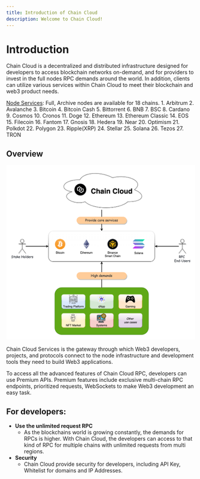 ```yaml
---
title: Introduction of Chain Cloud
description: Welcome to Chain Cloud!
---
```


# Introduction

Chain Cloud is a decentralized and distributed infrastructure designed for developers to access blockchain networks on-demand, and for providers to invest in the full nodes RPC demands around the world. In addition, clients can utilize various services within Chain Cloud to meet their blockchain and web3 product needs.&#x20;

<!-- Changed by Ozren -->
<!-- 1. [Standard API](./rpc-services/standard-api.md): Free and instant access to our range of Public RPC APIs.
2. [Premium API](./rpc-services/premium-api/premium-api.md): Sign up to our Premium Plan with a minimum deposit of 0.01 XCN and get access to powerful features. -->
<!--  -->
[Node Services](./node-services/node-services.md): Full, Archive nodes are available for 18 chains.
    1. Arbitrum
    2. Avalanche
    3. Bitcoin
    4. Bitcoin Cash
    5. Bittorrent
    6. BNB
    7. BSC
    8. Cardano
    9. Cosmos
    10. Cronos
    11. Doge
    12. Ethereum
    13. Ethereum Classic
    14. EOS
    15. Filecoin
    16. Fantom
    17. Gnosis
    18. Hedera
    19. Near
    20. Optimism
    21. Polkdot
    22. Polygon
    23. Ripple(XRP)
    24. Stellar
    25. Solana
    26. Tezos
    27. TRON


## Overview

![Chain Cloud Solution](../../static/img/chainprotocol.png)

Chain Cloud Services is the gateway through which Web3 developers, projects, and protocols connect to the node infrastructure and development tools they need to build Web3 applications.

<!-- Changed by Ozren -->
<!-- We provide free, public RPC endpoints for developers, alongside Premium and Enterprise plans packed with advanced developer tools — all powered by a globally distributed and decentralized network of nodes. In the Chain Cloud Premium API, developers paid for access to on-chain data, independent node providers serve blockchain requests to earn XCN tokens. -->

<!-- Standard API are available to all and free to use on the Chain Cloud platform. Today, blockchain developers and projects can use these RPC endpoints to access Bitcoin, Ethereum, BSC and Solana with no need to input user info or login credentials. -->
<!--  -->

To access all the advanced features of Chain Cloud RPC, developers can use Premium APIs. Premium features include exclusive multi-chain RPC endpoints, prioritized requests, WebSockets to make Web3 development an easy task.

## For developers:

* **Use the unlimited request RPC**
  * As the blockchains world is growing constantly, the demands for RPCs is higher. With Chain Cloud, the developers can access to that kind of RPC for multiple chains with unlimited requests from multi regions.
* **Security**
  * Chain Cloud provide security for developers, including API Key, Whitelist for domains and IP Addresses.

<!-- ## For node providers:

* **Earn XCN for enabling Web3 development**
  * Node providers will stake XCN to provide nodes, at the same time earn the XCNs for serving the Web3 developers and applications&#x20;
* **Boost Web3 integration and adoption**
  * Become part of a Network that provides developers faster and more reliable connections to blockchains so their decentralized applications can work more efficiently.
* **Own & govern a foundational layer of Web3**
  * Those who stake XCN can participate in the XCN DAO to make critical decisions affecting the Network's future. -->